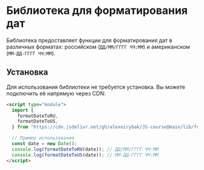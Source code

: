 # Библиотека для форматирования дат

Библиотека предоставляет функции для форматирования дат в различных форматах: российском (`ДД/ММ/ГГГГ ЧЧ:ММ`) и американском (`ММ-ДД-ГГГГ ЧЧ:ММ`).

## Установка

Для использования библиотеки не требуется установка. Вы можете подключить её напрямую через CDN:

```html
<script type="module">
  import {
    formatDateToRU,
    formatDateToUS,
  } from "https://cdn.jsdelivr.net/gh/alexeirybak/JS-course@main/lib/formatDate/formatDate.js";

  // Пример использования
  const date = new Date();
  console.log(formatDateToRU(date)); // ДД/ММ/ГГГГ ЧЧ:ММ
  console.log(formatDateToUS(date)); // ММ-ДД-ГГГГ ЧЧ:ММ
</script>
